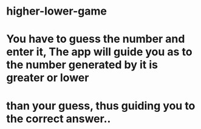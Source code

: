 # higher-lower-game
# You have to guess the number and enter it, The app will guide you as to the number generated by it is greater or lower
# than your guess, thus guiding you to the correct answer..
